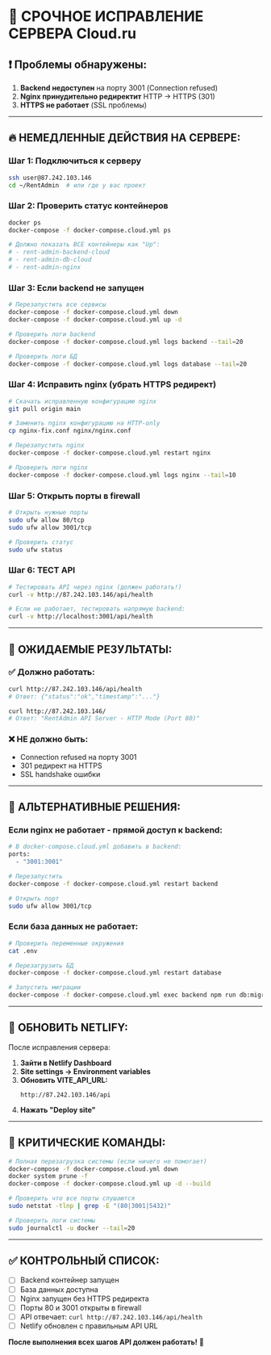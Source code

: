 # 🚨 СРОЧНОЕ ИСПРАВЛЕНИЕ СЕРВЕРА Cloud.ru

## ❗ Проблемы обнаружены:
1. **Backend недоступен** на порту 3001 (Connection refused)
2. **Nginx принудительно редиректит** HTTP → HTTPS (301)
3. **HTTPS не работает** (SSL проблемы)

---

## 🔥 НЕМЕДЛЕННЫЕ ДЕЙСТВИЯ НА СЕРВЕРЕ:

### Шаг 1: Подключиться к серверу
```bash
ssh user@87.242.103.146
cd ~/RentAdmin  # или где у вас проект
```

### Шаг 2: Проверить статус контейнеров
```bash
docker ps
docker-compose -f docker-compose.cloud.yml ps

# Должно показать ВСЕ контейнеры как "Up":
# - rent-admin-backend-cloud
# - rent-admin-db-cloud
# - rent-admin-nginx
```

### Шаг 3: Если backend не запущен
```bash
# Перезапустить все сервисы
docker-compose -f docker-compose.cloud.yml down
docker-compose -f docker-compose.cloud.yml up -d

# Проверить логи backend
docker-compose -f docker-compose.cloud.yml logs backend --tail=20

# Проверить логи БД
docker-compose -f docker-compose.cloud.yml logs database --tail=20
```

### Шаг 4: Исправить nginx (убрать HTTPS редирект)
```bash
# Скачать исправленную конфигурацию nginx
git pull origin main

# Заменить nginx конфигурацию на HTTP-only
cp nginx-fix.conf nginx/nginx.conf

# Перезапустить nginx
docker-compose -f docker-compose.cloud.yml restart nginx

# Проверить логи nginx
docker-compose -f docker-compose.cloud.yml logs nginx --tail=10
```

### Шаг 5: Открыть порты в firewall
```bash
# Открыть нужные порты
sudo ufw allow 80/tcp
sudo ufw allow 3001/tcp

# Проверить статус
sudo ufw status
```

### Шаг 6: ТЕСТ API
```bash
# Тестировать API через nginx (должен работать!)
curl -v http://87.242.103.146/api/health

# Если не работает, тестировать напрямую backend:
curl -v http://localhost:3001/api/health
```

---

## 🎯 ОЖИДАЕМЫЕ РЕЗУЛЬТАТЫ:

### ✅ Должно работать:
```bash
curl http://87.242.103.146/api/health
# Ответ: {"status":"ok","timestamp":"..."}

curl http://87.242.103.146/
# Ответ: "RentAdmin API Server - HTTP Mode (Port 80)"
```

### ❌ НЕ должно быть:
- Connection refused на порту 3001
- 301 редирект на HTTPS
- SSL handshake ошибки

---

## 🔧 АЛЬТЕРНАТИВНЫЕ РЕШЕНИЯ:

### Если nginx не работает - прямой доступ к backend:
```bash
# В docker-compose.cloud.yml добавить в backend:
ports:
  - "3001:3001"

# Перезапустить
docker-compose -f docker-compose.cloud.yml restart backend

# Открыть порт
sudo ufw allow 3001/tcp
```

### Если база данных не работает:
```bash
# Проверить переменные окружения
cat .env

# Перезагрузить БД
docker-compose -f docker-compose.cloud.yml restart database

# Запустить миграции
docker-compose -f docker-compose.cloud.yml exec backend npm run db:migrate
```

---

## 📱 ОБНОВИТЬ NETLIFY:

После исправления сервера:

1. **Зайти в Netlify Dashboard**
2. **Site settings → Environment variables**
3. **Обновить VITE_API_URL:**
   ```
   http://87.242.103.146/api
   ```
4. **Нажать "Deploy site"**

---

## 🚨 КРИТИЧЕСКИЕ КОМАНДЫ:

```bash
# Полная перезагрузка системы (если ничего не помогает)
docker-compose -f docker-compose.cloud.yml down
docker system prune -f
docker-compose -f docker-compose.cloud.yml up -d --build

# Проверить что все порты слушаются
sudo netstat -tlnp | grep -E "(80|3001|5432)"

# Проверить логи системы
sudo journalctl -u docker --tail=20
```

---

## ✅ КОНТРОЛЬНЫЙ СПИСОК:

- [ ] Backend контейнер запущен
- [ ] База данных доступна
- [ ] Nginx запущен без HTTPS редиректа
- [ ] Порты 80 и 3001 открыты в firewall
- [ ] API отвечает: `curl http://87.242.103.146/api/health`
- [ ] Netlify обновлен с правильным API URL

**После выполнения всех шагов API должен работать!** 🎯